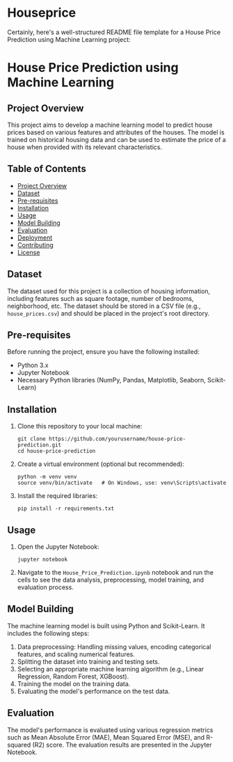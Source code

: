 # Houseprice
Certainly, here's a well-structured README file template for a House Price Prediction using Machine Learning project:

# House Price Prediction using Machine Learning

## Project Overview

This project aims to develop a machine learning model to predict house prices based on various features and attributes of the houses. The model is trained on historical housing data and can be used to estimate the price of a house when provided with its relevant characteristics.

## Table of Contents

- [Project Overview](#project-overview)
- [Dataset](#dataset)
- [Pre-requisites](#pre-requisites)
- [Installation](#installation)
- [Usage](#usage)
- [Model Building](#model-building)
- [Evaluation](#evaluation)
- [Deployment](#deployment)
- [Contributing](#contributing)
- [License](#license)

## Dataset

The dataset used for this project is a collection of housing information, including features such as square footage, number of bedrooms, neighborhood, etc. The dataset should be stored in a CSV file (e.g., `house_prices.csv`) and should be placed in the project's root directory.

## Pre-requisites

Before running the project, ensure you have the following installed:

- Python 3.x
- Jupyter Notebook
- Necessary Python libraries (NumPy, Pandas, Matplotlib, Seaborn, Scikit-Learn)

## Installation

1. Clone this repository to your local machine:
   ```shell
   git clone https://github.com/yourusername/house-price-prediction.git
   cd house-price-prediction
   ```

2. Create a virtual environment (optional but recommended):
   ```shell
   python -m venv venv
   source venv/bin/activate   # On Windows, use: venv\Scripts\activate
   ```

3. Install the required libraries:
   ```shell
   pip install -r requirements.txt
   ```

## Usage

1. Open the Jupyter Notebook:
   ```shell
   jupyter notebook
   ```

2. Navigate to the `House_Price_Prediction.ipynb` notebook and run the cells to see the data analysis, preprocessing, model training, and evaluation process.

## Model Building

The machine learning model is built using Python and Scikit-Learn. It includes the following steps:

1. Data preprocessing: Handling missing values, encoding categorical features, and scaling numerical features.
2. Splitting the dataset into training and testing sets.
3. Selecting an appropriate machine learning algorithm (e.g., Linear Regression, Random Forest, XGBoost).
4. Training the model on the training data.
5. Evaluating the model's performance on the test data.

## Evaluation

The model's performance is evaluated using various regression metrics such as Mean Absolute Error (MAE), Mean Squared Error (MSE), and R-squared (R2) score. The evaluation results are presented in the Jupyter Notebook.


